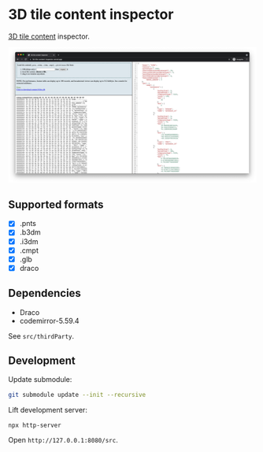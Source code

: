 # 3D tile content inspector

[3D tile content](https://github.com/CesiumGS/3d-tiles/blob/master/specification/README.md#tile-format-specifications) inspector.

[![screenshot.png](docs/screenshot.png)](https://3d-tile-content-inspector.vercel.app/)

## Supported formats

- [x] .pnts
- [x] .b3dm
- [x] .i3dm
- [x] .cmpt
- [x] .glb
- [x] draco

## Dependencies

- Draco
- codemirror-5.59.4

See `src/thirdParty`.

## Development

Update submodule:

```bash
git submodule update --init --recursive
```

Lift development server:

```
npx http-server
```

Open `http://127.0.0.1:8080/src`.
